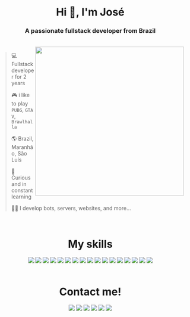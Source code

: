 <h1 align="center">Hi 👋, I'm José</h1>
<h3 align="center">A passionate fullstack developer from Brazil</h3>
<br>
<img src="https://github-readme-stats.vercel.app/api/top-langs/?username=josejooj&theme=dark&layout=compact" min-width="400px" max-width="400px" width="400px" align="right">

> 💻 Fullstack developer for 2 years
> 
> 🎮 i like to play `PUBG`, `GTA V`, `Brawlhalla`
> 
> 🌎 Brazil, Maranhão, São Luís
> 
> 🤔 Curious and in constant learning
> 
> 👩‍💻 I develop bots, servers, websites, and more...

<br>

<h1 align="center">My skills</h1>

<div align="center">
    <img id="SQLite" src="https://img.shields.io/badge/sqlite-%2307405e.svg?style=for-the-badge&logo=sqlite&logoColor=white">
    <img id="MongoDB" src="https://img.shields.io/badge/MongoDB-%234ea94b.svg?style=for-the-badge&logo=mongodb&logoColor=white">
    <img id="Figma" src="https://img.shields.io/badge/figma-%23F24E1E.svg?style=for-the-badge&logo=figma&logoColor=white">
    <img id="Gimp Gnu Image Manipulation Program" src="https://img.shields.io/badge/Gimp-657D8B?style=for-the-badge&logo=gimp&logoColor=FFFFFF">
    <img id="Express.js" src="https://img.shields.io/badge/express.js-%23404d59.svg?style=for-the-badge&logo=express&logoColor=%2361DAFB">
    <img id="NodeJS" src="https://img.shields.io/badge/node.js-6DA55F?style=for-the-badge&logo=node.js&logoColor=white">
    <img id="React" src="https://img.shields.io/badge/react-%2320232a.svg?style=for-the-badge&logo=react&logoColor=%2361DAFB">
    <img id="Visual Studio Code" src="https://img.shields.io/badge/Visual%20Studio%20Code-0078d7.svg?style=for-the-badge&logo=visual-studio-code&logoColor=white">
    <img id="C" src="https://img.shields.io/badge/c-%2300599C.svg?style=for-the-badge&logo=c&logoColor=white">
    <img id="C++" src="https://img.shields.io/badge/c++-%2300599C.svg?style=for-the-badge&logo=c%2B%2B&logoColor=white">
    <img id="HTML5" src="https://img.shields.io/badge/html5-%23E34F26.svg?style=for-the-badge&logo=html5&logoColor=white">
    <img id="CSS3" src="https://img.shields.io/badge/css3-%231572B6.svg?style=for-the-badge&logo=css3&logoColor=white">
    <img id="JavaScript" src="https://img.shields.io/badge/javascript-%23323330.svg?style=for-the-badge&logo=javascript&logoColor=%23F7DF1E">
    <img id="TypeScript" src="https://img.shields.io/badge/typescript-%23007ACC.svg?style=for-the-badge&logo=typescript&logoColor=white">
    <img id="Python" src="https://img.shields.io/badge/python-3670A0?style=for-the-badge&logo=python&logoColor=ffdd54">
    <img id="Windows" src="https://img.shields.io/badge/Windows-0078D6?style=for-the-badge&logo=windows&logoColor=white">
    <img id="Linux" src="https://img.shields.io/badge/Linux-FCC624?style=for-the-badge&logo=linux&logoColor=black">
</div>

<br>

<h1 align="center"> Contact me!</h1>
<div align="center">
  <a href="https://wa.me/5598991567180"><img src="https://img.shields.io/badge/WhatsApp-25D366?style=for-the-badge&logo=whatsapp&logoColor=white"></a>
  <a href="https://discord.com/users/498013966740619264"><img src="https://img.shields.io/badge/Discord-%237289DA.svg?style=for-the-badge&logo=discord&logoColor=white"></a>
  <a href="https://linkedin.com/in/josé-ribamar-ribeiro-júnior-13a3962134"><img src="https://img.shields.io/badge/linkedin-%230077B5.svg?style=for-the-badge&logo=linkedin&logoColor=white"></a>
  <a href="https://www.instagram.com/josejooj_/?theme=dark"><img src="https://img.shields.io/badge/Instagram-%23E4405F.svg?style=for-the-badge&logo=Instagram&logoColor=white"></a>
  <a href="mailto:ribamarjunior@protonmail.com"><img src="https://img.shields.io/badge/ProtonMail-8B89CC?style=for-the-badge&logo=protonmail&logoColor=white"></a>
  <a href="https://t.me/Joseph2048"><img src="https://img.shields.io/badge/Telegram-2CA5E0?style=for-the-badge&logo=telegram&logoColor=white"></a>
</div>

